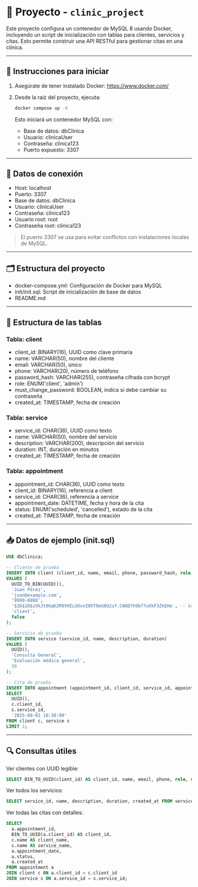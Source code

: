 # 🏥 Proyecto - `clinic_project`

Este proyecto configura un contenedor de MySQL 8 usando Docker, incluyendo un script de inicialización con tablas para clientes, servicios y citas. Esto permite construir una API RESTful para gestionar citas en una clínica.

---

## 🚀 Instrucciones para iniciar

1. Asegúrate de tener instalado Docker: https://www.docker.com/

2. Desde la raíz del proyecto, ejecuta:

   ```bash
   docker compose up -d
   ```

   Esto iniciará un contenedor MySQL con:
   - Base de datos: dbClinica
   - Usuario: clinicaUser
   - Contraseña: clinica123
   - Puerto expuesto: 3307

---

## 🔐 Datos de conexión

- Host: localhost
- Puerto: 3307
- Base de datos: dbClinica
- Usuario: clinicaUser
- Contraseña: clinica123
- Usuario root: root
- Contraseña root: clinica123

> El puerto 3307 se usa para evitar conflictos con instalaciones locales de MySQL.

---

## 🗂 Estructura del proyecto

- docker-compose.yml: Configuración de Docker para MySQL
- init/init.sql: Script de inicialización de base de datos
- README.md

---

## 🧱 Estructura de las tablas

### Tabla: client

- client_id: BINARY(16), UUID como clave primaria
- name: VARCHAR(50), nombre del cliente
- email: VARCHAR(50), único
- phone: VARCHAR(20), número de teléfono
- password_hash: VARCHAR(255), contraseña cifrada con bcrypt
- role: ENUM('client', 'admin')
- must_change_password: BOOLEAN, indica si debe cambiar su contraseña
- created_at: TIMESTAMP, fecha de creación

### Tabla: service

- service_id: CHAR(36), UUID como texto
- name: VARCHAR(50), nombre del servicio
- description: VARCHAR(200), descripción del servicio
- duration: INT, duración en minutos
- created_at: TIMESTAMP, fecha de creación

### Tabla: appointment

- appointment_id: CHAR(36), UUID como texto
- client_id: BINARY(16), referencia a client
- service_id: CHAR(36), referencia a service
- appointment_date: DATETIME, fecha y hora de la cita
- status: ENUM('scheduled', 'cancelled'), estado de la cita
- created_at: TIMESTAMP, fecha de creación

---

## 📥 Datos de ejemplo (init.sql)

```sql
USE dbClinica;

-- Cliente de prueba
INSERT INTO client (client_id, name, email, phone, password_hash, role, must_change_password)
VALUES (
  UUID_TO_BIN(UUID()), 
  'Juan Pérez', 
  'juan@example.com', 
  '9999-8888', 
  '$2b$10$zUkJt0GqK2R0VHILUXvvIOhT0eG6U2sY.CW8D7h9b77uXkF3ZkEHe', -- bcrypt de 'password123'
  'client', 
  false
);

-- Servicio de prueba
INSERT INTO service (service_id, name, description, duration)
VALUES (
  UUID(), 
  'Consulta General', 
  'Evaluación médica general', 
  30
);

-- Cita de prueba
INSERT INTO appointment (appointment_id, client_id, service_id, appointment_date)
SELECT 
  UUID(),
  c.client_id,
  s.service_id,
  '2025-08-01 10:30:00'
FROM client c, service s
LIMIT 1;
```

---

## 🔍 Consultas útiles

Ver clientes con UUID legible:

```sql
SELECT BIN_TO_UUID(client_id) AS client_id, name, email, phone, role, must_change_password, created_at FROM client;
```

Ver todos los servicios:

```sql
SELECT service_id, name, description, duration, created_at FROM service;
```

Ver todas las citas con detalles:

```sql
SELECT 
  a.appointment_id,
  BIN_TO_UUID(a.client_id) AS client_id,
  c.name AS client_name,
  s.name AS service_name,
  a.appointment_date,
  a.status,
  a.created_at
FROM appointment a
JOIN client c ON a.client_id = c.client_id
JOIN service s ON a.service_id = s.service_id;
```
